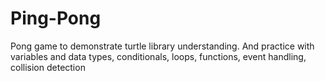 # Ping-Pong
Pong game to demonstrate turtle library understanding. And practice with variables and data types, conditionals, loops, functions, event handling, collision detection
